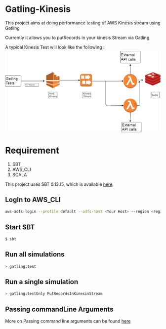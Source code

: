 # Gatling-Kinesis
This project aims at doing performance testing of AWS Kinesis stream
using Gatling 

Currently it allows you to putRecords in your kinesis Stream via Gatling.

A typical Kinesis Test will look like the following : 
![Alt text](/examples/sample_kinesis_lambda-infra.jpg)

Requirement
=========================
1. SBT 
2. AWS_CLI 
3. SCALA

This project uses SBT 0.13.15, which is available [here](http://www.scala-sbt.org/download.html).

LogIn to AWS_CLI
---------
```bash
aws-adfs login --profile default --adfs-host <Your Host> --region <region>
```

Start SBT
---------
```bash
$ sbt
```

Run all simulations
-------------------

```bash
> gatling:test
```

Run a single simulation
-----------------------

```bash
> gatling:testOnly PutRecordsInKinesisStream 
```

Passing commandLine Arguments
-----------------------
More on Passing command line arguments can be found [here](http://gatling.io/docs/current/general/configuration/#command-line-options)